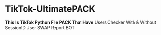 # TikTok-UltimatePACK

**This Is TikTok Python File PACK That Have**
Users Checker With & Without SessionID
User SWAP
Report BOT

